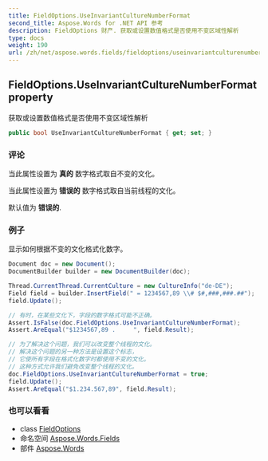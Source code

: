 ```yaml
---
title: FieldOptions.UseInvariantCultureNumberFormat
second_title: Aspose.Words for .NET API 参考
description: FieldOptions 财产. 获取或设置数值格式是否使用不变区域性解析
type: docs
weight: 190
url: /zh/net/aspose.words.fields/fieldoptions/useinvariantculturenumberformat/
---
```

## FieldOptions.UseInvariantCultureNumberFormat property

获取或设置数值格式是否使用不变区域性解析

```csharp
public bool UseInvariantCultureNumberFormat { get; set; }
```

### 评论

当此属性设置为 **真的** 数字格式取自不变的文化。

当此属性设置为 **错误的** 数字格式取自当前线程的文化。

默认值为 **错误的**.

### 例子

显示如何根据不变的文化格式化数字。

```csharp
Document doc = new Document();
DocumentBuilder builder = new DocumentBuilder(doc);

Thread.CurrentThread.CurrentCulture = new CultureInfo("de-DE");
Field field = builder.InsertField(" = 1234567,89 \\# $#,###,###.##");
field.Update();

// 有时，在某些文化下，字段的数字格式可能不正确。 
Assert.IsFalse(doc.FieldOptions.UseInvariantCultureNumberFormat);
Assert.AreEqual("$1234567,89 .     ", field.Result);

// 为了解决这个问题，我们可以改变整个线程的文化。
// 解决这个问题的另一种方法是设置这个标志，
// 它使所有字段在格式化数字时都使用不变的文化。
// 这种方式允许我们避免改变整个线程的文化。
doc.FieldOptions.UseInvariantCultureNumberFormat = true;
field.Update();
Assert.AreEqual("$1.234.567,89", field.Result);
```

### 也可以看看

* class [FieldOptions](../)
* 命名空间 [Aspose.Words.Fields](../../fieldoptions/)
* 部件 [Aspose.Words](../../../)


